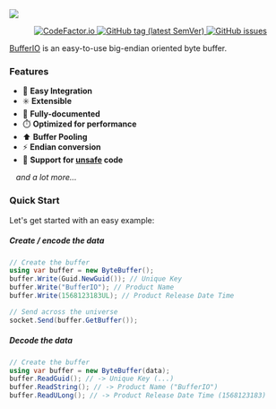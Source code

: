 <!-- Banner -->
<a href="https://github.com/angelobreuer/BufferIO/">
	<img src="https://i.imgur.com/GJrvpca.png"/>
</a>

<!-- Center badges -->
<p align="center">
	
<!-- CodeFactor.io Badge -->
<a href="https://www.codefactor.io/repository/github/angelobreuer/BufferIO">
	<img alt="CodeFactor.io" src="https://www.codefactor.io/repository/github/angelobreuer/BufferIO/badge?style=for-the-badge" />	
</a>

<!-- Releases Badge -->
<a href="https://github.com/angelobreuer/BufferIO/releases">
	<img alt="GitHub tag (latest SemVer)" src="https://img.shields.io/github/tag/angelobreuer/BufferIO.svg?label=RELEASE&style=for-the-badge">
</a>

<!-- GitHub issues Badge -->
<a href="https://github.com/angelobreuer/BufferIO/issues">
	<img alt="GitHub issues" src="https://img.shields.io/github/issues/angelobreuer/BufferIO.svg?style=for-the-badge">	
</a>

<br/>

<!-- AppVeyor CI (master) Badge 
<a href="https://ci.appveyor.com/project/angelobreuer/BufferIO">
	<img alt="AppVeyor" src="https://img.shields.io/appveyor/ci/angelobreuer/BufferIO?style=for-the-badge">
</a>	-->


<!-- AppVeyor CI (Development) Badge 
<a href="https://github.com/angelobreuer/BufferIO/tree/dev">
	<img alt="AppVeyor" src="https://img.shields.io/appveyor/ci/angelobreuer/BufferIO/dev?label=development&style=for-the-badge">
</a>-->


</p>

[BufferIO](https://github.com/angelobreuer/BufferIO) is an easy-to-use big-endian oriented byte buffer.

### Features
- 🔌 **Easy Integration**
- ✳️ **Extensible**
- 📝 **Fully-documented**
- ⏱️ **Optimized for performance**
- ⬆ **Buffer Pooling**
- ⚡ **Endian conversion**
- 👾 **Support for [unsafe](https://docs.microsoft.com/en-us/dotnet/csharp/language-reference/keywords/unsafe) code**

<span>&nbsp;&nbsp;&nbsp;</span>*and a lot more...*

### Quick Start

Let's get started with an easy example:

##### Create / encode the data

```csharp
// Create the buffer
using var buffer = new ByteBuffer();
buffer.Write(Guid.NewGuid()); // Unique Key
buffer.Write("BufferIO"); // Product Name
buffer.Write(1568123183UL); // Product Release Date Time

// Send across the universe
socket.Send(buffer.GetBuffer());
```

##### Decode the data

```csharp
// Create the buffer
using var buffer = new ByteBuffer(data);
buffer.ReadGuid(); // -> Unique Key (...)
buffer.ReadString(); // -> Product Name ("BufferIO")
buffer.ReadULong(); // -> Product Release Date Time (1568123183)
```
